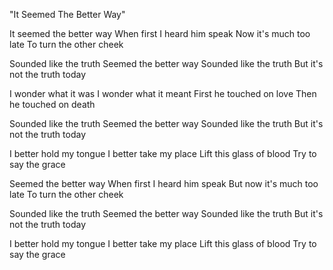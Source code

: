 "It Seemed The Better Way"

It seemed the better way
When first I heard him speak
Now it's much too late
To turn the other cheek

Sounded like the truth
Seemed the better way
Sounded like the truth
But it's not the truth today

I wonder what it was
I wonder what it meant
First he touched on love
Then he touched on death

Sounded like the truth
Seemed the better way
Sounded like the truth
But it's not the truth today

I better hold my tongue
I better take my place
Lift this glass of blood
Try to say the grace

Seemed the better way
When first I heard him speak
But now it's much too late
To turn the other cheek

Sounded like the truth
Seemed the better way
Sounded like the truth
But it's not the truth today

I better hold my tongue
I better take my place
Lift this glass of blood
Try to say the grace
